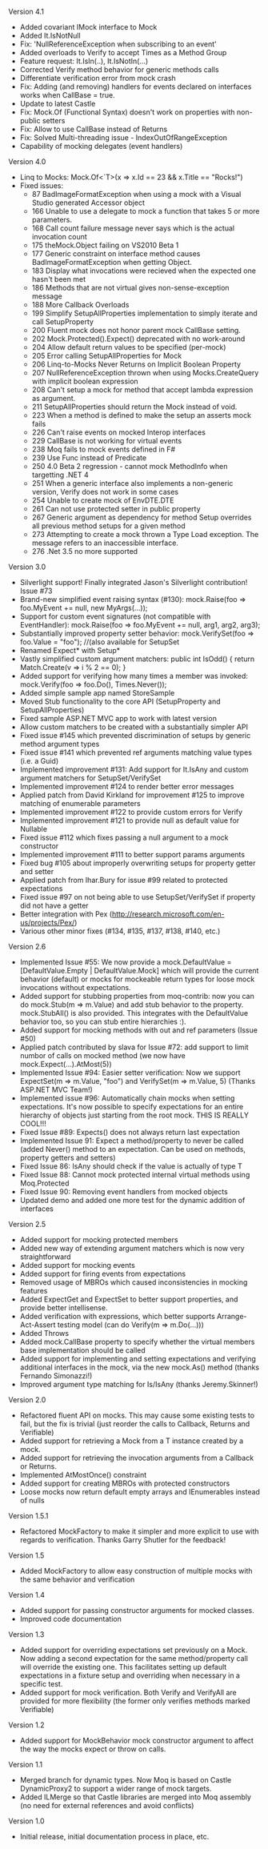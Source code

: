 Version 4.1
* Added covariant IMock<out T> interface to Mock<T>
* Added It.IsNotNull<T>
* Fix: 'NullReferenceException when subscribing to an event'
* Added overloads to Verify to accept Times as a Method Group
* Feature request: It.IsIn(..), It.IsNotIn(...)
* Corrected Verify method behavior for generic methods calls
* Differentiate verification error from mock crash
* Fix: Adding (and removing) handlers for events declared on interfaces works
when CallBase = true.
* Update to latest Castle
* Fix: Mock.Of (Functional Syntax) doesn't work on properties with non-public setters
* Fix: Allow to use CallBase instead of Returns
* Fix: Solved Multi-threading issue - IndexOutOfRangeException
* Capability of mocking delegates (event handlers)

Version 4.0
* Linq to Mocks: Mock.Of<`T>(x => x.Id == 23 && x.Title == "Rocks!")
* Fixed issues:
  *  87	BadImageFormatException when using a mock with a Visual Studio generated Accessor object
  *  166	Unable to use a delegate to mock a function that takes 5 or more parameters.
  *  168	Call count failure message never says which is the actual invocation count
  *  175	theMock.Object failing on VS2010 Beta 1
  *  177	Generic constraint on interface method causes BadImageFormatException when getting Object.
  *  183	Display what invocations were recieved when the expected one hasn't been met
  *  186	Methods that are not virtual gives non-sense-exception message
  *  188	More Callback Overloads
  *  199	Simplify SetupAllProperties implementation to simply iterate and call SetupProperty
  *  200	Fluent mock does not honor parent mock CallBase setting.
  *  202	Mock.Protected().Expect() deprecated with no work-around
  *  204	Allow default return values to be specified (per-mock)
  *  205	Error calling SetupAllProperties for Mock<IDataErrorInfo>
  *  206	Linq-to-Mocks Never Returns on Implicit Boolean Property
  *  207	NullReferenceException thrown when using Mocks.CreateQuery with implicit boolean expression
  *  208	Can't setup a mock for method that accept lambda expression as argument.
  *  211	SetupAllProperties should return the Mock<T> instead of void. 
  *  223	When a method is defined to make the setup an asserts mock fails
  *  226	Can't raise events on mocked Interop interfaces
  *  229	CallBase is not working for virtual events
  *  238	Moq fails to mock events defined in F# 
  *  239	Use Func instead of Predicate
  *  250	4.0 Beta 2 regression - cannot mock MethodInfo when targetting .NET 4
  *  251	When a generic interface also implements a non-generic version, Verify does not work in some cases
  *  254	Unable to create mock of EnvDTE.DTE
  *  261	Can not use protected setter in public property
  *  267	Generic argument as dependency for method Setup overrides all previous method setups for a given method
  *  273	Attempting to create a mock thrown a Type Load exception. The message refers to an inaccessible interface.
  *  276	.Net 3.5 no more supported

Version 3.0

* Silverlight support! Finally integrated Jason's Silverlight contribution! Issue #73
* Brand-new simplified event raising syntax (#130): mock.Raise(foo => foo.MyEvent += null, new MyArgs(...));
* Support for custom event signatures (not compatible with EventHandler): mock.Raise(foo => foo.MyEvent += null, arg1, arg2, arg3);
* Substantially improved property setter behavior: mock.VerifySet(foo => foo.Value = "foo");  //(also available for SetupSet
* Renamed Expect* with Setup*
* Vastly simplified custom argument matchers: public int IsOdd() { return Match<int>.Create(v => i % 2 == 0); }
* Added support for verifying how many times a member was invoked: mock.Verify(foo => foo.Do(), Times.Never());
* Added simple sample app named StoreSample
* Moved Stub functionality to the core API (SetupProperty and SetupAllProperties)
* Fixed sample ASP.NET MVC app to work with latest version
* Allow custom matchers to be created with a substantially simpler API
* Fixed issue #145 which prevented discrimination of setups by generic method argument types
* Fixed issue #141 which prevented ref arguments matching value types (i.e. a Guid)
* Implemented improvement #131: Add support for It.IsAny and custom argument matchers for SetupSet/VerifySet
* Implemented improvement #124 to render better error messages
* Applied patch from David Kirkland for improvement #125 to improve matching of enumerable parameters
* Implemented improvement #122 to provide custom errors for Verify
* Implemented improvement #121 to provide null as default value for Nullable<T>
* Fixed issue #112 which fixes passing a null argument to a mock constructor
* Implemented improvement #111 to better support params arguments
* Fixed bug #105 about improperly overwriting setups for property getter and setter
* Applied patch from Ihar.Bury for issue #99 related to protected expectations 
* Fixed issue #97 on not being able to use SetupSet/VerifySet if property did not have a getter
* Better integration with Pex (http://research.microsoft.com/en-us/projects/Pex/)
* Various other minor fixes (#134, #135, #137, #138, #140, etc.)
    

Version 2.6

* Implemented Issue #55: We now provide a mock.DefaultValue = [DefaultValue.Empty | DefaultValue.Mock] which will provide the current behavior (default) or mocks for mockeable return types for loose mock invocations without expectations.
* Added support for stubbing properties from moq-contrib: now you can do mock.Stub(m => m.Value) and add stub behavior to the property. mock.StubAll() is also provided. This integrates with the DefaultValue behavior too, so you can stub entire hierarchies :).
* Added support for mocking methods with out and ref parameters (Issue #50)
* Applied patch contributed by slava for Issue #72: add support to limit numbor of calls on mocked method (we now have mock.Expect(...).AtMost(5))
* Implemented Issue #94: Easier setter verification: Now we support ExpectSet(m => m.Value, "foo") and VerifySet(m => m.Value, 5) (Thanks ASP.NET MVC Team!)
* Implemented issue #96: Automatically chain mocks when setting expectations. It's now possible to specify expectations for an entire hierarchy of objects just starting from the root mock. THIS IS REALLY COOL!!!
* Fixed Issue #89: Expects() does not always return last expectation
* Implemented Issue 91: Expect a method/property to never be called (added Never() method to an expectation. Can be used on methods, property getters and setters)
* Fixed Issue 86: IsAny<T> should check if the value is actually of type T
* Fixed Issue 88: Cannot mock protected internal virtual methods using Moq.Protected
* Fixed Issue 90: Removing event handlers from mocked objects
* Updated demo and added one more test for the dynamic addition of interfaces

Version 2.5

* Added support for mocking protected members
* Added new way of extending argument matchers which is now very straightforward
* Added support for mocking events
* Added support for firing events from expectations
* Removed usage of MBROs which caused inconsistencies in mocking features
* Added ExpectGet and ExpectSet to better support properties, and provide better intellisense.
* Added verification with expressions, which better supports Arrange-Act-Assert testing model (can do Verify(m => m.Do(...)))
* Added Throws<TException>
* Added mock.CallBase property to specify whether the virtual members base implementation should be called
* Added support for implementing and setting expectations and verifying additional interfaces in the mock, via the new mock.As<TInterface>() method (thanks Fernando Simonazzi!)
* Improved argument type matching for Is/IsAny  (thanks Jeremy.Skinner!)


Version 2.0

* Refactored fluent API on mocks. This may cause some existing tests to fail, but the fix is trivial (just reorder the calls to Callback, Returns and Verifiable)
* Added support for retrieving a Mock<T> from a T instance created by a mock.
* Added support for retrieving the invocation arguments from a Callback or Returns.
* Implemented AtMostOnce() constraint 
* Added support for creating MBROs with protected constructors
* Loose mocks now return default empty arrays and IEnumerables instead of nulls


Version 1.5.1

* Refactored MockFactory to make it simpler and more explicit to use with regards to verification. Thanks Garry Shutler for the feedback! 

Version 1.5

* Added MockFactory to allow easy construction of multiple mocks with the same behavior and verification 

Version 1.4

* Added support for passing constructor arguments for mocked classes.
* Improved code documentation 

Version 1.3

 * Added support for overriding expectations set previously on a Mock. Now adding a second expectation for the same method/property call will override the existing one. This facilitates setting up default expectations in a fixture setup and overriding when necessary in a specific test.
 * Added support for mock verification. Both Verify and VerifyAll are provided for more flexibility (the former only verifies methods marked Verifiable) 

Version 1.2

* Added support for MockBehavior mock constructor argument to affect the way the mocks expect or throw on calls. 

Version 1.1

* Merged branch for dynamic types. Now Moq is based on Castle DynamicProxy2 to support a wider range of mock targets.
* Added ILMerge so that Castle libraries are merged into Moq assembly (no need for external references and avoid conflicts) 

Version 1.0

* Initial release, initial documentation process in place, etc. 